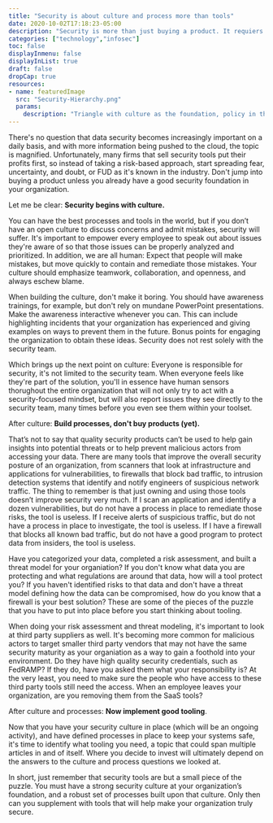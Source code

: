 ```yaml
---
title: "Security is about culture and process more than tools"
date: 2020-10-02T17:18:23-05:00
description: "Security is more than just buying a product. It requiers culture and processes as the base to make things work."
categories: ["technology","infosec"]
toc: false
displayInmenu: false
displayInList: true
draft: false
dropCap: true
resources:
- name: featuredImage
  src: "Security-Hierarchy.png"
  params:
    description: "Triangle with culture as the foundation, policy in the middle, and tools at the top"
---
```

There's no question that data security becomes increasingly important on a daily basis, and with more information being pushed to the cloud, the topic
is magnified. Unfortunately, many firms that sell security tools put their profits first, so instead of taking a risk-based approach, start spreading fear,
uncertainty, and doubt, or FUD as it's known in the industry. Don't jump into buying a product unless you already have a good security foundation in your
organization.

Let me be clear: **Security begins with culture.**

You can have the best processes and tools in the world, but if you don’t have an open culture to discuss concerns and admit mistakes, security will
suffer. It's important to empower every employee to speak out about issues they're aware of so that those issues can be properly analyzed and
prioritized. In addition, we are all human: Expect that people will make mistakes, but move quickly to contain and remediate those mistakes. Your
culture should emphasize teamwork, collaboration, and openness, and always eschew blame.

When building the culture, don't make it boring. You should have awareness trainings, for example, but don't rely on mundane PowerPoint presentations.
Make the awareness interactive whenever you can. This can include highlighting incidents that your organization has experienced and giving
examples on ways to prevent them in the future. Bonus points for engaging the organization to obtain these ideas. Security does not rest solely
with the security team.

Which brings up the next point on culture: Everyone is responsible for security, it's not limited to the security team. When everyone feels like
they're part of the solution, you'll in essence have human sensors thorughout the entire organization that will not only try to act with 
a security-focused mindset, but will also report issues they see directly to the security team, many times before you even see them within
your toolset.

After culture: **Build processes, don't buy products (yet).**

That’s not to say that quality security products can’t be used to help gain insights into potential threats or to help prevent malicious actors from
accessing your data. There are many tools that improve the overall security posture of an organization, from scanners that look at infrastructure
and applications for vulnerabilities, to firewalls that block bad traffic, to intrusion detection systems that identify and notify engineers of 
suspicious network traffic. The thing to remember is that just owning and using those tools doesn’t improve security very much. If I scan an
application and identify a dozen vulnerabilities, but do not have a process in place to remediate those risks, the tool is useless. If I receive
alerts of suspicious traffic, but do not have a process in place to investigate, the tool is useless. If I have a firewall that blocks all known bad
traffic, but do not have a good program to protect data from insiders, the tool is useless.

Have you categorized your data, completed a risk assessment, and built a threat model for your organiation? If you don't know what data you are
protecting and what regulations are around that data, how will a tool protect you? If you haven't identified risks to that data and don't have 
a threat model defining how the data can be compromised, how do you know that a firewall is your best solution? These are some of the pieces of the
puzzle that you have to put into place before you start thinking about tooling.

When doing your risk assessment and threat modeling, it's important to look at third party suppliers as well. It's becoming more common for malicious
actors to target smaller third party vendors that may not have the same security maturity as your organiation as a way to gain a foothold into
your environment. Do they have high quality security credentials, such as FedRAMP? If they do, have you asked them what your responsibility is?
At the very least, you need to make sure the people who have access to these third party tools still need the access. When an employee leaves your
organization, are you removing them from the SaaS tools? 

After culture and processes: **Now implement good tooling**.

Now that you have your security culture in place (which will be an ongoing activity), and have defined processes in place to keep your systems safe,
it's time to identify what tooling you need, a topic that could span multiple articles in and of itself. Where you decide to invest will ultimately 
depend on the answers to the culture and process questions we looked at.

In short, just remember that security tools are but a small piece of the puzzle. You must have a strong security culture at your organization’s 
foundation, and a robust set of processes built upon that culture. Only then can you supplement with tools that will help make your organization truly 
secure.
